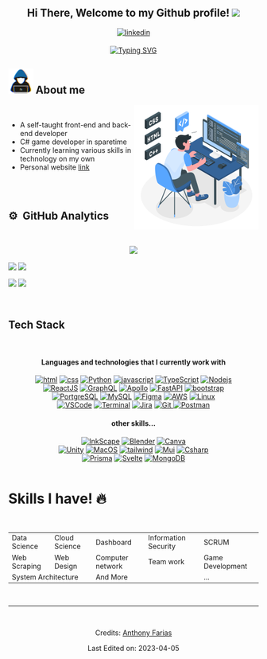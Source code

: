 <div align="center">
  <h2>
    Hi There, Welcome to my Github profile!
    <img
      src="https://github.com/abdoachhoubi/abdoachhoubi/blob/main/gifs/Hi.gif"
      width="30"
    />
  </h2>
  <a href="https://www.linkedin.com/in/anthony-farias/" target="_blank">
    <img
    src=https://img.shields.io/badge/linkedin-%2300acee.svg?color=405DE6&style=for-the-badge&logo=linkedin&logoColor=white
    alt=linkedin style="margin-bottom: 5px;" />
  </a>
<!--   <a href="https://twitter.com/abdo_achhoubi" target="_blank">
    <img
    src=https://img.shields.io/badge/twitter-%2300acee.svg?color=1DA1F2&style=for-the-badge&logo=twitter&logoColor=white
    alt=twitter style="margin-bottom: 5px;" />
  </a> -->
<!--   <a href="https://instagram.com/kowalski_sf?igshid=ZDdkNTZiNTM=" target="_blank">
    <img
    src=https://img.shields.io/badge/instagram-%ff5851db.svg?color=C13584&style=for-the-badge&logo=instagram&logoColor=white
    alt=instagram style="margin-bottom: 5px;" />
  </a><br><br> -->
  <p align="center">
    <a href="https://git.io/typing-svg"><img src="https://readme-typing-svg.demolab.com?font=Fira+Code&duration=1700&pause=900&color=0EFF03&multiline=true&width=570&height=100&lines=I+love+coding+%F0%9F%92%9A+%F0%9F%92%BB;Front+end+developer+%26+Back+end+developer;Studying+about+data+science+and+cloud+computing;init+6" alt="Typing SVG" /></a>
  </p>
</div>

## <picture> <img src="https://github.com/0xAbdulKhalid/0xAbdulKhalid/raw/main/assets/mdImages/about_me.gif" width="50px"/></picture> **About me**
<picture>
  <img
    align="right"
    src="https://github.com/0xAbdulKhalid/0xAbdulKhalid/raw/main/assets/mdImages/programming.svg"
    width="250px"
  />
</picture>

<br />

- A self-taught front-end and back-end developer 
- C# game developer in sparetime 
- Currently learning various skills in technology on my own 
- Personal website [link](https://anthonysfarias.vercel.app/) 
<!-- - I am currently open for a new job opportunity, this is [my resume](https://read.cv/0xabdulkhalid) -->

<br /><br />

## ⚙️ &nbsp;GitHub Analytics

<br />
<p align="center">
  <img src="https://github-profile-trophy.vercel.app/?username=anthonysfarias&row=1&column=6&theme=radical&margin-w=15&margin-h=15"/>
</p>
<p align="left">
    <img
      width="49.5%"
      src="https://github-readme-activity-graph.cyclic.app/graph?username=anthonysfarias&bg_color=red&color=bd93f9&line=bd93f9&point=f1f5f9&area=true&hide_border=true"
    />
    <img
      width="49.5%"
      src="http://github-profile-summary-cards.vercel.app/api/cards/profile-details?username=anthonysfarias&theme=radical"
    />
</p>
<p align="left">
    <img
      width="49.5%"
      src="https://github-readme-stats-eight-theta.vercel.app/api?username=anthonysfarias&show_icons=true&theme=radical&hide_border=true&include_all_commits=true&count_private=true"
    />
    <img
      width="49.5%"
      src="https://github-readme-streak-stats.herokuapp.com/?user=anthonysfarias&theme=radical&hide_border=true"
    />
</p>
<br />

## Tech Stack

<br />
<div align="center">
  <h4>Languages and technologies that I currently work with</h4>
  <a
    margin="10"
    href="https://developer.mozilla.org/en-US/docs/Web/HTML"
    target="_blank"
    ><img
      width="26"
      margin="10px"
      src="https://cdn.worldvectorlogo.com/logos/html-1.svg"
      alt="html"
  /></a>
  <a
    margin="10"
    href="https://developer.mozilla.org/en-US/docs/Web/CSS"
    target="_blank"
    ><img
      margin="10px"
      width="30"
      src="https://upload.wikimedia.org/wikipedia/commons/thumb/6/62/CSS3_logo.svg/512px-CSS3_logo.svg.png?20210705212817"
      alt="css"
  /></a>
   <a margin="10" href="https://www.python.org/" target="_blank"
    ><img
      margin="10px"
      width="30"
      src="https://github.com/MarikIshtar007/MarikIshtar007/blob/master/images/python2.png"
      alt="Python"
  /></a>
  <a
    margin="10"
    href="https://developer.mozilla.org/en-US/docs/Web/JavaScript"
    target="_blank"
    ><img
      margin="10px"
      width="30"
      src="https://upload.wikimedia.org/wikipedia/commons/thumb/9/99/Unofficial_JavaScript_logo_2.svg/512px-Unofficial_JavaScript_logo_2.svg.png?20141107110902"
      alt="javascript"
  /></a>
  <a margin="10" href="https://www.typescriptlang.org/" target="_blank"
    ><img
      margin="10px"
      width="30"
      src="https://upload.wikimedia.org/wikipedia/commons/thumb/4/4c/Typescript_logo_2020.svg/512px-Typescript_logo_2020.svg.png?20221110153201"
      alt="TypeScript"
  /></a>
  <a margin="10" href="https://nodejs.org/en/" target="_blank"
    ><img
      margin="10px"
      width="30"
      src="https://www.vectorlogo.zone/logos/nodejs/nodejs-icon.svg"
      alt="Nodejs"
  /></a>
</div>
<div align="center">
   <a margin="10" href="https://pt-br.reactjs.org/" target="_blank"
    ><img
      margin="10px"
      width="30"
      src="https://upload.wikimedia.org/wikipedia/commons/thumb/a/a7/React-icon.svg/512px-React-icon.svg.png?20220125121207"
      alt="ReactJS"
  /></a>
  <a margin="10" href="https://graphql.org/" target="_blank"
    ><img
      margin="10px"
      width="30"
      src="https://upload.wikimedia.org/wikipedia/commons/thumb/1/17/GraphQL_Logo.svg/512px-GraphQL_Logo.svg.png?20161105194737"
      alt="GraphQL"
  /></a>
  <a margin="10" href="https://www.apollographql.com/docs/apollo-server/" target="_blank"
    ><img
      margin="10px"
      width="32"
      src="https://global.discourse-cdn.com/business5/uploads/apollographql/original/1X/25bd5104d61020fe4dc0777a5919cd009bca633e.png"
      alt="Apollo"
  /></a>
  <a margin="10" href="https://fastapi.tiangolo.com/" target="_blank"
    ><img
      margin="10px"
      width="30"
      src="https://cdn.worldvectorlogo.com/logos/fastapi-1.svg"
      alt="FastAPI"
  /></a>
  <a margin="10" href="https://getbootstrap.com" target="_blank"
    ><img
      margin="10px"
      width="33"
      src="https://upload.wikimedia.org/wikipedia/commons/thumb/b/b2/Bootstrap_logo.svg/512px-Bootstrap_logo.svg.png?20210507000024"
      alt="bootstrap"
  /></a>
</div>

<div align="center">
  <a margin="10" href="https://www.postgresql.org/" target="_blank"
    ><img
      margin="10px"
      width="30"
      src="https://www.vectorlogo.zone/logos/postgresql/postgresql-icon.svg"
      alt="PortgreSQL"
  /></a>
  <a margin="10" href="https://www.mysql.com/" target="_blank"
    ><img
      margin="10px"
      width="30"
      src="https://github.com/MarikIshtar007/MarikIshtar007/blob/master/images/sql.svg"
      alt="MySQL"
  /></a>
   <a margin="10" href="https://www.figma.com/" target="_blank"
    ><img
      margin="10px"
      width="20"
      src="https://upload.wikimedia.org/wikipedia/commons/thumb/3/33/Figma-logo.svg/400px-Figma-logo.svg.png?20190122211436"
      alt="Figma"
  /></a>
  <a margin="10" href="https://aws.amazon.com/" target="_blank"
    ><img
      margin="13px"
      width="30"
      src="https://upload.wikimedia.org/wikipedia/commons/thumb/9/93/Amazon_Web_Services_Logo.svg/512px-Amazon_Web_Services_Logo.svg.png?20170912170050"
      alt="AWS"
  /></a>
    <a margin="10" href="https://www.linux.org/" target="_blank"
    ><img
      margin="10px"
      width="30"
      src="https://www.vectorlogo.zone/logos/linux/linux-icon.svg"
      alt="Linux"
  /></a>
</div>

<div align="center">
  <a margin="10" href="https://code.visualstudio.com/" target="_blank"
      ><img
        margin="10px"
        width="30"
        src="https://code.visualstudio.com/assets/images/code-stable.png"
        alt="VSCode"
    /></a>
    <a margin="10" href="https://ubuntu.com/tutorials/command-line-for-beginners#1-overview" target="_blank"
      ><img
        margin="10px"
        width="30"
        src="https://img.icons8.com/color/512/console.png"
        alt="Terminal"
    /></a>
    <a margin="10" href="https://www.atlassian.com/br/software/jira" target="_blank"
      ><img
        margin="10px"
        width="30"
        src="https://cdn.worldvectorlogo.com/logos/jira-3.svg"
        alt="Jira"
    /></a>
    <a margin="10" href="https://git-scm.com/" target="_blank"
      ><img
        margin="10px"
        width="30"
        src="https://upload.wikimedia.org/wikipedia/commons/thumb/3/3f/Git_icon.svg/97px-Git_icon.svg.png?20220905010122"
        alt="Git"
      />
    </a>
    <a margin="10" href="https://www.postman.com/" target="_blank"
      ><img
        margin="10px"
        width="30"
        src="https://www.vectorlogo.zone/logos/getpostman/getpostman-icon.svg"
        alt="Postman"
    /></a> 
</div>

<div align="center">
  <h4>other skills...</h4>
  <a margin="10" href="https://inkscape.org/pt-br/" target="_blank"
    ><img
      margin="10px"
      width="30"
      src="https://upload.wikimedia.org/wikipedia/commons/thumb/0/0e/Inkscape_logo_2.svg/120px-Inkscape_logo_2.svg.png"
      alt="InkScape"
  /></a>
  <a margin="10" href="https://www.blender.org/" target="_blank"
    ><img
      margin="10px"
      width="30"
      src="https://upload.wikimedia.org/wikipedia/commons/thumb/0/0c/Blender_logo_no_text.svg/120px-Blender_logo_no_text.svg.png"
      alt="Blender"
  /></a>
  <a margin="10" href="https://www.canva.com/" target="_blank"
    ><img
      margin="10px"
      width="30"
      src="https://cdn.worldvectorlogo.com/logos/canva-1.svg"
      alt="Canva"
  /></a>
</div>

<div align="center">
    <a margin="10" href="https://unity.com/pt" target="_blank"
    ><img
      margin="10px"
      width="30"
      src="https://cdn-icons-png.flaticon.com/512/5969/5969347.png"
      alt="Unity"
  /></a>
  <a margin="10" href="https://www.apple.com/br/mac/" target="_blank"
    ><img
      margin="10px"
      width="30"
      src="https://www.svgrepo.com/show/303125/apple-logo.svg"
      alt="MacOS"
  /></a>
  <a margin="10" href="https://tailwindcss.com" target="_blank"
    ><img
      margin="10px"
      width="30"
      src="https://upload.wikimedia.org/wikipedia/commons/thumb/d/d5/Tailwind_CSS_Logo.svg/600px-Tailwind_CSS_Logo.svg.png?20211001194333"
      alt="tailwind"
  /></a>
  <a margin="10" href="https://mui.com" target="_blank"
    ><img
      margin="10px"
      width="30"
      src="https://cdn.worldvectorlogo.com/logos/material-ui-1.svg"
      alt="Mui"
  /></a>
   <a margin="10" href="https://learn.microsoft.com/pt-br/dotnet/csharp/" target="_blank"
    ><img
      margin="10px"
      width="30"
      src="https://seeklogo.com/images/C/c-sharp-c-logo-02F17714BA-seeklogo.com.png"
      alt="Csharp"
  /></a>
</div>
<div align="center">
   <a margin="10" href="https://www.prisma.io/" target="_blank"
    ><img
      margin="10px"
      width="30"
      src="https://www.svgrepo.com/show/374002/prisma.svg"
      alt="Prisma"
  /></a>
  <a margin="10" href="https://svelte.dev/" target="_blank"
    ><img
      margin="10px"
      width="26"
      src="https://upload.wikimedia.org/wikipedia/commons/thumb/1/1b/Svelte_Logo.svg/498px-Svelte_Logo.svg.png?20191219133350"
      alt="Svelte"
  /></a>
    <a margin="10" href="https://www.mongodb.com/" target="_blank"
    ><img
      margin="10px"
      width="30"
      src="https://www.vectorlogo.zone/logos/mongodb/mongodb-icon.svg"
      alt="MongoDB"
  /></a>
</div>

<br />

<h1>Skills I have! 🔥</h1>
<br />
<div align="center">
  <table>
    <tbody>
      <tr>
        <td>Data Science</td>
        <td>Cloud Science</td>
        <td>Dashboard</td>
        <td>Information Security</td>
        <td>SCRUM</td>
      </tr>
      <tr>
        <td>Web Scraping</td>
        <td>Web Design</td>
        <td>Computer network</td>
        <td>Team work</td>
        <td>Game Development</td>
      </tr>
       <tr>
        <td colspan="2">System Architecture</td>
        <td colspan="2">And More</td>
        <td>...</td>
      </tr>
    </tbody>
  </table>
</div>
<br />
<hr />
<br />
<div align="center">
  <p>Credits: <a href="https://github.com/anthonysfarias">Anthony Farias</a></p>
  <p>Last Edited on: 2023-04-05</p>
</div>
